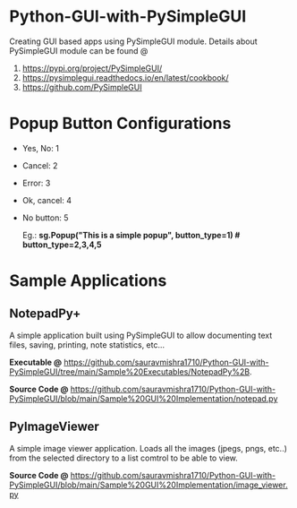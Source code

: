 # Python-GUI-with-PySimpleGUI
Creating GUI based apps using PySimpleGUI module. Details about PySimpleGUI module can be found @ 
1. https://pypi.org/project/PySimpleGUI/
2. https://pysimplegui.readthedocs.io/en/latest/cookbook/
3. https://github.com/PySimpleGUI

# Popup Button Configurations

- Yes, No: 1
- Cancel: 2
- Error: 3
- Ok, cancel: 4
- No button: 5

  Eg.: **sg.Popup("This is a simple popup", button_type=1) # button_type=2,3,4,5**
  
# Sample Applications

## NotepadPy+

A simple application built using PySimpleGUI to allow documenting text files, saving, printing, note statistics, etc... 

**Executable @** https://github.com/sauravmishra1710/Python-GUI-with-PySimpleGUI/tree/main/Sample%20Executables/NotepadPy%2B.

**Source Code @** https://github.com/sauravmishra1710/Python-GUI-with-PySimpleGUI/blob/main/Sample%20GUI%20Implementation/notepad.py
                  
## PyImageViewer

A simple image viewer application. Loads all the images (jpegs, pngs, etc..) from the selected directory to a list comtrol to be able to view.

**Source Code @** https://github.com/sauravmishra1710/Python-GUI-with-PySimpleGUI/blob/main/Sample%20GUI%20Implementation/image_viewer.py
